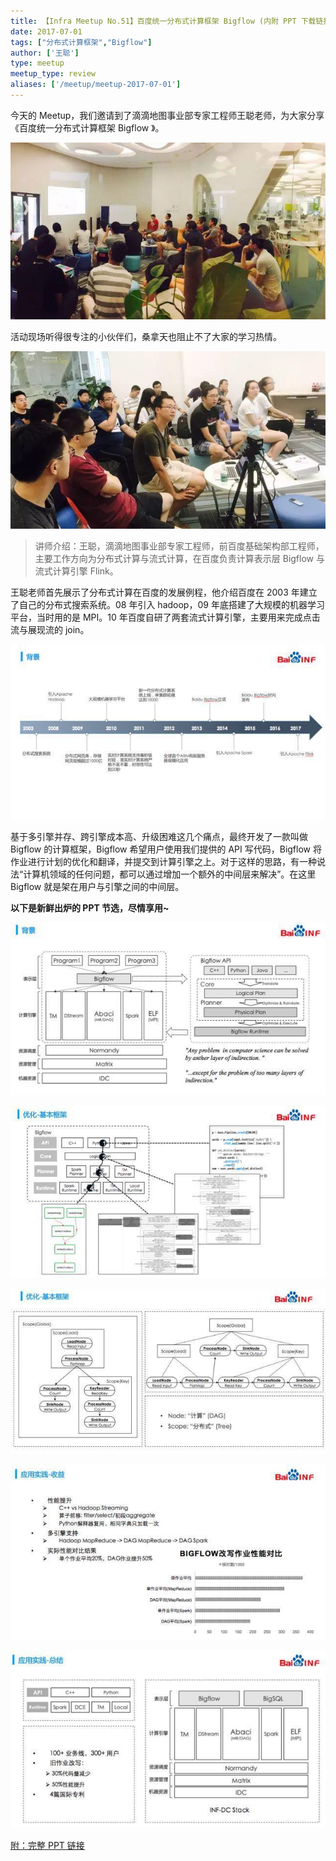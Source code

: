 ```yaml
---
title: 【Infra Meetup No.51】百度统一分布式计算框架 Bigflow (内附 PPT 下载链接)
date: 2017-07-01
tags: ["分布式计算框架","Bigflow"]
author: ['王聪']
type: meetup
meetup_type: review
aliases: ['/meetup/meetup-2017-07-01']
---
```



今天的 Meetup，我们邀请到了滴滴地图事业部专家工程师王聪老师，为大家分享《百度统一分布式计算框架 Bigflow 》。


![现场图片](media/meetup-51-20170701/1.jpeg)

活动现场听得很专注的小伙伴们，桑拿天也阻止不了大家的学习热情。

![王聪 | 滴滴地图事业部专家工程师](media/meetup-51-20170701/2.jpeg)

>讲师介绍：王聪，滴滴地图事业部专家工程师，前百度基础架构部工程师，主要工作方向为分布式计算与流式计算，在百度负责计算表示层 Bigflow 与流式计算引擎 Flink。

王聪老师首先展示了分布式计算在百度的发展例程，他介绍百度在 2003 年建立了自己的分布式搜索系统。08 年引入 hadoop，09 年底搭建了大规模的机器学习平台，当时用的是 MPI。10 年百度自研了两套流式计算引擎，主要用来完成点击流与展现流的 join。

![PPT 节选](media/meetup-51-20170701/3.jpeg)

基于多引擎并存、跨引擎成本高、升级困难这几个痛点，最终开发了一款叫做 Bigflow 的计算框架，Bigflow 希望用户使用我们提供的 API 写代码，Bigflow 将作业进行计划的优化和翻译，并提交到计算引擎之上。对于这样的思路，有一种说法“计算机领域的任何问题，都可以通过增加一个额外的中间层来解决”。在这里 Bigflow 就是架在用户与引擎之间的中间层。

**以下是新鲜出炉的 PPT 节选，尽情享用~**

![PPT 节选](media/meetup-51-20170701/4.jpeg)

![PPT 节选](media/meetup-51-20170701/5.jpeg)

![PPT 节选](media/meetup-51-20170701/6.jpeg)

![PPT 节选](media/meetup-51-20170701/7.jpeg)

![PPT 节选](media/meetup-51-20170701/8.jpeg)

[附：完整 PPT 链接](https://eyun.baidu.com/s/3o8hsHT4)

